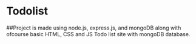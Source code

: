 # Todolist
##Project is made using node.js, express.js, and mongoDB along with ofcourse basic HTML, CSS and JS
Todo list site with mongoDB database.
